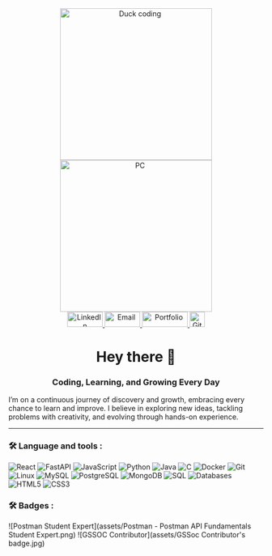 <div align="center">
  <img height="300" src="https://media1.giphy.com/media/v1.Y2lkPTc5MGI3NjExaXpwa25sZnI4OG9sc2ZiYnJsbTVxNHg4aDVuNng1c3Nqb3Nra2d0eiZlcD12MV9pbnRlcm5hbF9naWZfYnlfaWQmY3Q9Zw/HzPtbOKyBoBFsK4hyc/giphy.gif" alt="Duck coding" />

  <img height="300" src="https://media4.giphy.com/media/v1.Y2lkPTc5MGI3NjExa2xrZWNnMzJ0ODJmaHg4dDFkNjFua29ycjR2bnkzdTJ5NWVvcW43dSZlcD12MV9pbnRlcm5hbF9naWZfYnlfaWQmY3Q9Zw/ENY5vJgJPEfG3Ym14H/giphy.gif" alt="PC" />
</div>

<div align="center">
  <a href="https://linkedin.com/in/shrutinavale" target="_blank" rel="noopener noreferrer">
    <img src="https://img.shields.io/static/v1?message=LinkedIn&logo=linkedin&label=&color=0077B5&logoColor=white&labelColor=&style=for-the-badge" width="70" height="30" alt="LinkedIn" />
  </a>
  
  <a href="mailto:shrutiinavale@gmail.com">
    <img src="https://img.shields.io/static/v1?message=Email&logo=gmail&label=&color=EA4335&logoColor=white&labelColor=&style=for-the-badge" width="70" height="30" alt="Email" />
  </a>
  
  <a href="https://shrutinavale.onrender.com" target="_blank" rel="noopener noreferrer">
    <img src="https://img.shields.io/static/v1?message=Portfolio&logo=google-chrome&label=&color=0A66C2&logoColor=white&labelColor=&style=for-the-badge" width="90" height="30" alt="Portfolio" />
  </a>

  <img src="https://komarev.com/ghpvc/?username=shrrutii29&label=Profile%20views&color=0e75b6&style=flat" alt="GitHub profile views" height="30" />
</div>

<h1 align="center">Hey there 👋</h1>
<h3 align="center">Coding, Learning, and Growing Every Day</h3>
<p>I’m on a continuous journey of discovery and growth, embracing every chance to learn and improve.
I believe in exploring new ideas, tackling problems with creativity, and evolving through hands-on experience.</p>

<hr>
<h3 align="left">🛠 Language and tools : </h3>
<div align="left">
  <img src="https://img.shields.io/badge/React-333?style=flat&logo=react&logoColor=61DAFB" alt="React" />
  <img src="https://img.shields.io/badge/FastAPI-333?style=flat&logo=fastapi&logoColor=009688" alt="FastAPI" />
  <img src="https://img.shields.io/badge/JavaScript-333?style=flat&logo=javascript&logoColor=F7DF1E" alt="JavaScript" />
  <img src="https://img.shields.io/badge/Python-333?style=flat&logo=python&logoColor=3776AB" alt="Python" />
  <img src="https://img.shields.io/badge/Java-333?style=flat&logo=java&logoColor=white" alt="Java" />
  <img src="https://img.shields.io/badge/C-333?style=flat&logo=c&logoColor=A8B9CC" alt="C" />
  <img src="https://img.shields.io/badge/Docker-333?style=flat&logo=docker&logoColor=2496ED" alt="Docker" />
  <img src="https://img.shields.io/badge/Git-333?style=flat&logo=git&logoColor=F05032" alt="Git" />
  <img src="https://img.shields.io/badge/Linux-333?style=flat&logo=linux&logoColor=FCC624" alt="Linux" />
  <img src="https://img.shields.io/badge/MySQL-333?style=flat&logo=mysql&logoColor=4479A1" alt="MySQL" />
  <img src="https://img.shields.io/badge/PostgreSQL-333?style=flat&logo=postgresql&logoColor=336791" alt="PostgreSQL" />
  <img src="https://img.shields.io/badge/MongoDB-333?style=flat&logo=mongodb&logoColor=47A248" alt="MongoDB" />
  <img src="https://img.shields.io/badge/SQL-333?style=flat&logo=sqlite&logoColor=003B57" alt="SQL" />
  <img src="https://img.shields.io/badge/Databases-333?style=flat" alt="Databases" />
  <img src="https://img.shields.io/badge/HTML5-333?style=flat&logo=html5&logoColor=E34F26" alt="HTML5" />
  <img src="https://img.shields.io/badge/CSS3-333?style=flat&logo=css&logoColor=1572B6" alt="CSS3" />
</div>

<h3 align="left">🛠 Badges : </h3>
<div align="left">
  ![Postman Student Expert](assets/Postman - Postman API Fundamentals Student Expert.png)
![GSSOC Contributor](assets/GSSoc Contributor's badge.jpg)
</div>


